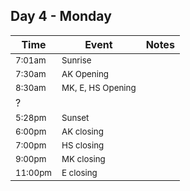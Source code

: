 ## Day 4 - Monday


| Time  | Event    | Notes |
|-------|-------------|-------|
|<small>7:01am</small>|<small>Sunrise</small>|
|<small>7:30am |<small>AK Opening</small>|
|<small>8:30am |<small>MK, E, HS Opening</small>|
|?      | | |
|<small>5:28pm</small>|<small>Sunset</small>|
|<small>6:00pm |<small>AK closing</small>|
|<small>7:00pm |<small>HS closing</small>|
|<small>9:00pm |<small>MK closing</small>|
|<small>11:00pm|<small>E closing</small>|

